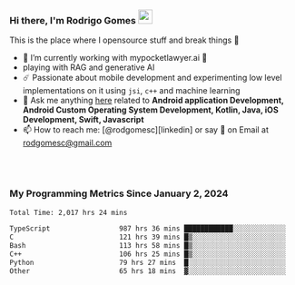 
### Hi there, I'm Rodrigo Gomes <img src="https://media.giphy.com/media/hvRJCLFzcasrR4ia7z/giphy.gif" width="25px">
This is the place where I opensource stuff and break things 🤣
- 🔭 I’m currently working with mypocketlawyer.ai 💜
- playing with RAG and generative AI
- ☄️ Passionate about mobile development and experimenting low level implementations on it using `jsi`, `c++` and machine learning
- 💬 Ask me anything [here](https://github.com/rodgomesc/rodgomesc/issues) related to <b>Android application Development, Android Custom Operating System Development, Kotlin, Java, iOS Development, Swift, Javascript</b>
- 📫 How to reach me: [@rodgomesc][linkedin] or say 👋 on Email at [rodgomesc@gmail.com](mailto:rodgomesc@gmail.com)


<br/>

<!-- 
<picture>
  <img src="/github-metrics.svg" alt="Metrics">
</picture>
-->

</br>

### My Programming Metrics Since January 2, 2024 


<!--START_SECTION:waka-->

```txt
Total Time: 2,017 hrs 24 mins

TypeScript                 987 hrs 36 mins ████████████░░░░░░░░░░░░░   47.42 %
C                          121 hrs 39 mins █▒░░░░░░░░░░░░░░░░░░░░░░░   05.84 %
Bash                       113 hrs 58 mins █▒░░░░░░░░░░░░░░░░░░░░░░░   05.47 %
C++                        106 hrs 25 mins █▒░░░░░░░░░░░░░░░░░░░░░░░   05.11 %
Python                     79 hrs 27 mins  █░░░░░░░░░░░░░░░░░░░░░░░░   03.81 %
Other                      65 hrs 18 mins  ▓░░░░░░░░░░░░░░░░░░░░░░░░   03.14 %
```

<!--END_SECTION:waka-->
